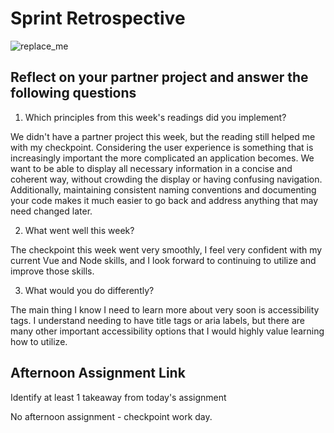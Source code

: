# Sprint Retrospective

![replace_me](https://codeworks.blob.core.windows.net/public/assets/img/illustrations/placeholder.svg)

## Reflect on your partner project and answer the following questions

1. Which principles from this week's readings did you implement?

We didn't have a partner project this week, but the reading still helped me with my checkpoint. Considering the user experience is something that is increasingly important the more complicated an application becomes. We want to be able to display all necessary information in a concise and coherent way, without crowding the display or having confusing navigation. Additionally, maintaining consistent naming conventions and documenting your code makes it much easier to go back and address anything that may need changed later.

2. What went well this week?

The checkpoint this week went very smoothly, I feel very confident with my current Vue and Node skills, and I look forward to continuing to utilize and improve those skills.

3. What would you do differently?

The main thing I know I need to learn more about very soon is accessibility tags. I understand needing to have title tags or aria labels, but there are many other important accessibility options that I would highly value learning how to utilize.

## Afternoon Assignment Link



Identify at least 1 takeaway from today's assignment

No afternoon assignment - checkpoint work day.